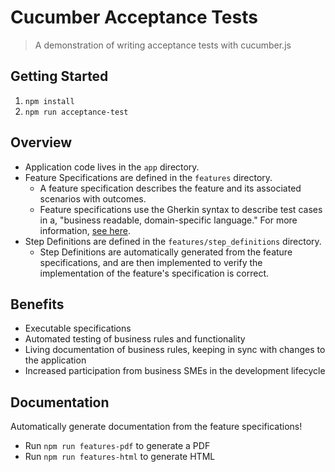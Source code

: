 # Cucumber Acceptance Tests
> A demonstration of writing acceptance tests with cucumber.js

## Getting Started
1. `npm install`
1. `npm run acceptance-test`

## Overview
- Application code lives in the `app` directory.
- Feature Specifications are defined in the `features` directory.
  - A feature specification describes the feature and its associated scenarios with outcomes.
  - Feature specifications use the Gherkin syntax to describe test cases in a, "business readable, domain-specific language." For more information, [see here]([https://github.com/cucumber/cucumber/wiki/Gherkin).
- Step Definitions are defined in the `features/step_definitions` directory.
  - Step Definitions are automatically generated from the feature specifications, and are then implemented to verify the implementation of the feature's specification is correct.

## Benefits
- Executable specifications
- Automated testing of business rules and functionality
- Living documentation of business rules, keeping in sync with changes to the application
- Increased participation from business SMEs in the development lifecycle

## Documentation
Automatically generate documentation from the feature specifications!
- Run `npm run features-pdf` to generate a PDF
- Run `npm run features-html` to generate HTML
